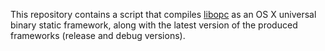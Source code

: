 This repository contains a script that compiles [libopc](https://libopc.codeplex.com) as an OS X universal binary static framework, along with the latest version of the produced frameworks (release and debug versions).
